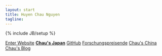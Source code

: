 ```yaml
---
layout: start
title: Huyen Chau Nguyen
tagline:
---
```

{% include JB/setup %}

[Enter Website](welcome.html)
**[Chau's Japan](http://chausjapan.tumblr.com)**
[GitHub](https://github.com/chaupow)
[Forschungspreisende](http://www.forschungspreisen.de)
[Chau's China](http://chauschina.tumblr.com)
[Chau's Blog](http://chaupow.tumblr.com/)